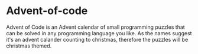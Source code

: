 # Advent-of-code
Advent of Code is an Advent calendar of small programming puzzles that can be solved in any programming language you like. As the names suggest it's an advent calander counting to christmas, therefore the puzzles will be christmas themed.